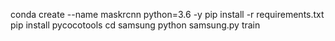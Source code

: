 conda create --name maskrcnn python=3.6 -y
pip install -r requirements.txt
pip install pycocotools
cd samsung
python samsung.py train